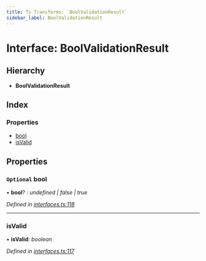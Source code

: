```yaml
---
title: Ts Transforms: `BoolValidationResult`
sidebar_label: BoolValidationResult
---
```


# Interface: BoolValidationResult

## Hierarchy

* **BoolValidationResult**

## Index

### Properties

* [bool](boolvalidationresult.md#optional-bool)
* [isValid](boolvalidationresult.md#isvalid)

## Properties

### `Optional` bool

• **bool**? : *undefined | false | true*

*Defined in [interfaces.ts:118](https://github.com/terascope/teraslice/blob/d2d877b60/packages/ts-transforms/src/interfaces.ts#L118)*

___

###  isValid

• **isValid**: *boolean*

*Defined in [interfaces.ts:117](https://github.com/terascope/teraslice/blob/d2d877b60/packages/ts-transforms/src/interfaces.ts#L117)*
